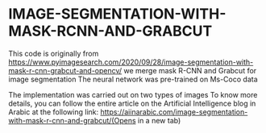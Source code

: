 # IMAGE-SEGMENTATION-WITH-MASK-RCNN-AND-GRABCUT
This code is originally from https://www.pyimagesearch.com/2020/09/28/image-segmentation-with-mask-r-cnn-grabcut-and-opencv/
we merge mask R-CNN and Grabcut for image segmentation
The neural network was pre-trained on Ms-Coco data

The implementation was carried out on two types of images To know more details, you can follow the entire article on the Artificial Intelligence blog in Arabic at the following link:
https://aiinarabic.com/image-segmentation-with-mask-r-cnn-and-grabcut/(Opens in a new tab)
